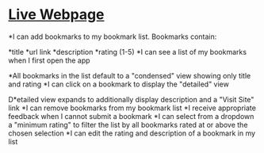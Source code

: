 # [Live Webpage](https://thinkful-ei-tiger.github.io/india-doria-bookmarks-app/)


*I can add bookmarks to my bookmark list. Bookmarks contain:

 *title
 *url link
 *description
 *rating (1-5)
*I can see a list of my bookmarks when I first open the app

*All bookmarks in the list default to a "condensed" view showing only title and rating
*I can click on a bookmark to display the "detailed" view

D*etailed view expands to additionally display description and a "Visit Site" link
*I can remove bookmarks from my bookmark list
*I receive appropriate feedback when I cannot submit a bookmark
*I can select from a dropdown a "minimum rating" to filter the list by all bookmarks rated at or above the chosen selection
*I can edit the rating and description of a bookmark in my list


